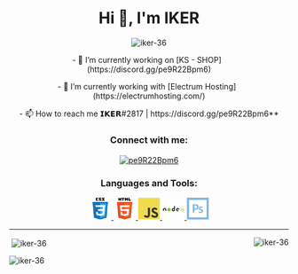 <h1 align="center">Hi 👋, I'm IKER</h1>
<p align="center"> <img src="https://komarev.com/ghpvc/?username=iker-36&label=Profile%20views&color=0e75b6&style=flat" alt="iker-36" /> </p>

<p align="center"> - 🔭 I’m currently working on [KS - SHOP] &nbsp (https://discord.gg/pe9R22Bpm6)</p>

<p align="center"> - 👯 I’m currently working with [Electrum Hosting] &nbsp (https://electrumhosting.com/)</p>

<p align="center"> - 📫 How to reach me 𝗜𝗞𝗘𝗥#2817 | https://discord.gg/pe9R22Bpm6**</p>

<h3 align="center">Connect with me:</h3>
<p align="center">
<a href="https://discord.gg/pe9R22Bpm6" target="blank"><img align="center" src="https://raw.githubusercontent.com/rahuldkjain/github-profile-readme-generator/master/src/images/icons/Social/discord.svg" alt="pe9R22Bpm6" height="30" width="40" /></a>
</p>

<h3 align="center">Languages and Tools:</h3>
<p align="center"> <a href="https://www.w3schools.com/css/" target="_blank"> <img src="https://raw.githubusercontent.com/devicons/devicon/master/icons/css3/css3-original-wordmark.svg" alt="css3" width="40" height="40"/> </a> <a href="https://www.w3.org/html/" target="_blank"> <img src="https://raw.githubusercontent.com/devicons/devicon/master/icons/html5/html5-original-wordmark.svg" alt="html5" width="40" height="40"/> </a> <a href="https://developer.mozilla.org/en-US/docs/Web/JavaScript" target="_blank"> <img src="https://raw.githubusercontent.com/devicons/devicon/master/icons/javascript/javascript-original.svg" alt="javascript" width="40" height="40"/> </a> <a href="https://nodejs.org" target="_blank"> <img src="https://raw.githubusercontent.com/devicons/devicon/master/icons/nodejs/nodejs-original-wordmark.svg" alt="nodejs" width="40" height="40"/> </a> <a href="https://www.photoshop.com/en" target="_blank"> <img src="https://raw.githubusercontent.com/devicons/devicon/master/icons/photoshop/photoshop-line.svg" alt="photoshop" width="40" height="40"/> </a> </p>

--------------------------------------------------------------------

<p><img align="right" src="https://github-readme-stats.vercel.app/api/top-langs?username=iker-36&show_icons=true&locale=en&layout=compact" alt="iker-36" /></p>

<p>&nbsp;<img align="center" src="https://github-readme-stats.vercel.app/api?username=iker-36&show_icons=true&locale=en" alt="iker-36" /></p>

<p><img align="left" src="https://github-readme-streak-stats.herokuapp.com/?user=iker-36&" alt="iker-36" /></p>
